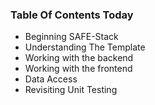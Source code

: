 ### Table Of Contents Today

- Beginning SAFE-Stack
- Understanding The Template
- Working with the backend
- Working with the frontend
- Data Access
- Revisiting Unit Testing